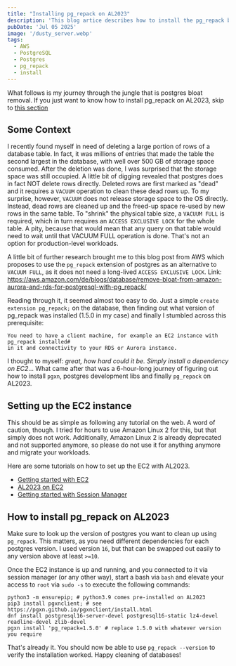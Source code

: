 ```yaml
---
title: "Installing pg_repack on AL2023"
description: 'This blog artice describes how to install the pg_repack binary on EC2 using AL2023'
pubDate: 'Jul 05 2025'
image: '/dusty_server.webp'
tags:
  - AWS
  - PostgreSQL
  - Postgres
  - pg_repack
  - install
---
```


What follows is my journey through the jungle that is postgres bloat removal. If you just want to know how to install
pg_repack on AL2023, skip to [this section](#how-to-install-pg_repack-on-al2023)

## Some Context

I recently found myself in need of deleting a large portion of rows of a database table. In fact, it was millions of
entries that made the table the second largest in the database, with well over 500 GB of storage space consumed.
After the deletion was done, I was surprised that the storage space was still occupied. A little bit of digging
revealed that postgres does in fact NOT delete rows directly. Deleted rows are first marked as "dead" and it requires
a `VACUUM` operation to clean these dead rows up.
To my surprise, however, `VACUUM` does not release storage space to the OS directly. Instead, dead rows are cleaned up
and the freed-up space re-used by new rows in the same table.
To "shrink" the physical table size, a `VACUUM FULL` is required, which in turn requires an `ACCESS EXCLUSIVE LOCK` for the
whole table. A pity, because that would mean that any query on that table would need to wait until that VACUUM FULL
operation is done. That's not an option for production-level workloads.

A little bit of further research brought me to this blog post from AWS which proposes to use the `pg_repack` extension
of postgres as an alternative to `VACUUM FULL`, as it does not need a long-lived `ACCESS EXCLUSIVE LOCK`.
Link: https://aws.amazon.com/de/blogs/database/remove-bloat-from-amazon-aurora-and-rds-for-postgresql-with-pg_repack/

Reading through it, it seemed almost too easy to do. Just a simple `create extension pg_repack;` on the database,
then finding out what version of pg_repack was installed (1.5.0 in my case) and finally I stumbled across this
prerequisite:

    You need to have a client machine, for example an EC2 instance with pg_repack installed#
    in it and connectivity to your RDS or Aurora instance.

I thought to myself: _great, how hard could it be. Simply install a dependency on EC2_...
What came after that was a 6-hour-long journey of figuring out how to install `pgxn`, postgres development libs and
finally `pg_repack` on AL2023.

## Setting up the EC2 instance

This should be as simple as following any tutorial on the web. A word of caution, though. I tried for hours to
use Amazon Linux 2 for this, but that simply does not work. Additionally, Amazon Linux 2 is already deprecated
and not supported anymore, so please do not use it for anything anymore and migrate your workloads.

Here are some tutorials on how to set up the EC2 with AL2023.
* [Getting started with EC2](https://docs.aws.amazon.com/AWSEC2/latest/UserGuide/EC2_GetStarted.html)
* [AL2023 on EC2](https://docs.aws.amazon.com/linux/al2023/ug/ec2.html#launch-from-ec2-console)
* [Getting started with Session Manager](https://docs.aws.amazon.com/systems-manager/latest/userguide/session-manager-getting-started.html)

## How to install pg_repack on AL2023

Make sure to look up the version of postgres you want to clean up using `pg_repack`. This matters, as you need
different dependencies for each postgres version. I used version `16`, but that can be swapped out easily to any
version above at least `>=10`.

Once the EC2 instance is up and running, and you connected to it via session manager (or any other way),
start a bash via `bash` and elevate your access to `root` via `sudo -s` to execute the following commands:

```shell
python3 -m ensurepip; # python3.9 comes pre-installed on AL2023
pip3 install pgxnclient; # see https://pgxn.github.io/pgxnclient/install.html
dnf install postgresql16-server-devel postgresql16-static lz4-devel readline-devel zlib-devel
pgxn install 'pg_repack=1.5.0' # replace 1.5.0 with whatever version you require
```

That's already it. You should now be able to use `pg_repack --version` to verify the installation worked.
Happy cleaning of databases!


